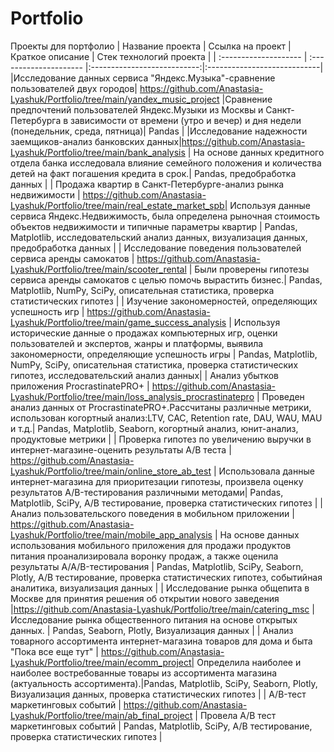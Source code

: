 # Portfolio
Проекты для портфолио
| Название проекта | Ссылка на проект | Краткое описание | Стек технологий проекта |
| :-------------------- | :--------------------- |:---------------------------:|:----------------------------|
|Исследование данных сервиса "Яндекс.Музыка"-сравнение пользователей двух городов| https://github.com/Anastasia-Lyashuk/Portfolio/tree/main/yandex_music_project |Сравнение предпочтений пользователей Яндекс.Музыки из Москвы и Санкт-Петербурга в зависимости от времени (утро и вечер) и дня недели (понедельник, среда, пятница)| Pandas  |
|Исследование надежности заемщиков-анализ банковских данных|https://github.com/Anastasia-Lyashuk/Portfolio/tree/main/bank_analysis | На основе данных кредитного отдела банка исследовала влияние семейного положения и количества детей на факт погашения кредита в срок.| Pandas, предобработка данных |
| Продажа квартир в Санкт-Петербурге-анализ рынка недвижимости | https://github.com/Anastasia-Lyashuk/Portfolio/tree/main/real_estate_market_spb| Используя данные сервиса Яндекс.Недвижимость, была определена рыночная стоимость объектов недвижимости и типичные параметры квартир | Pandas, Matplotlib, исследовательский анализ данных, визуализация данных, предобработка данных |
| Исследование поведения пользователей сервиса аренды самокатов | https://github.com/Anastasia-Lyashuk/Portfolio/tree/main/scooter_rental | Были проверены гипотезы сервиса аренды самокатов с целью помочь вырастить бизнес.| Pandas, Matplotlib, NumPy, SciPy, описательная статистика, проверка статистических гипотез |
| Изучение закономерностей, определяющих успешность игр | https://github.com/Anastasia-Lyashuk/Portfolio/tree/main/game_success_analysis | Используя исторические данные о продажах компьютерных игр, оценки пользователей и экспертов, жанры и платформы, выявила закономерности, определяющие успешность игры | Pandas, Matplotlib, NumPy, SciPy, описательная статистика, проверка статистических гипотез, исследовательский анализ данных|
| Анализ убытков приложения ProcrastinatePRO+ | https://github.com/Anastasia-Lyashuk/Portfolio/tree/main/loss_analysis_procrastinatepro | Проведен анализ данных от ProcrastinatePRO+.Рассчитаны различные метрики, использован когортный анализ:LTV, CAC, Retention rate, DAU, WAU, MAU и т.д.| Pandas, Matplotlib, Seaborn, когортный анализ, юнит-анализ, продуктовые метрики |
| Проверка гипотез по увеличению выручки в интернет-магазине-оценить результаты A/B теста | https://github.com/Anastasia-Lyashuk/Portfolio/tree/main/online_store_ab_test | Использовала данные интернет-магазина для приоритезации гипотезы, произвела оценку результатов A/B-тестирования различными методами| Pandas, Matplotlib, SciPy, A/B тестирование, проверка статистических гипотез |
| Анализ пользовательского поведения в мобильном приложении | https://github.com/Anastasia-Lyashuk/Portfolio/tree/main/mobile_app_analysis | На основе данных использования мобильного приложения для продажи продуктов питания проанализировала воронку продаж, а также оценила результаты A/A/B-тестирования | Pandas, Matplotlib, SciPy, Seaborn, Plotly, A/B тестирование, проверка статистических гипотез, событийная аналитика, визуализация данных |
| Исследование рынка общепита в Москве для принятия решения об открытии нового заведения |https://github.com/Anastasia-Lyashuk/Portfolio/tree/main/catering_msc | Исследование рынка общественного питания на основе открытых данных. | Pandas, Seaborn, Plotly, Визуализация данных |
| Анализ товарного ассортимента интернет-магазина товаров для дома и быта "Пока все еще тут"  | https://github.com/Anastasia-Lyashuk/Portfolio/tree/main/ecomm_project| Определила наиболее и наиболее востребованные товары из ассортимента магазина (актуальность ассортимента).|Pandas, Matplotlib, SciPy, Seaborn, Plotly, Визуализация данных, проверка статистических гипотез |
| A/B-тест маркетинговых событий  | https://github.com/Anastasia-Lyashuk/Portfolio/tree/main/ab_final_project | Провела А/В тест маркетинговых событий | Pandas, Matplotlib, SciPy, A/B тестирование, проверка статистических гипотез |
